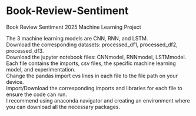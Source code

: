# Book-Review-Sentiment
Book Review Sentiment
2025 Machine Learning Project

The 3 machine learning models are CNN, RNN, and LSTM.  
Download the corresponding datasets: processed_df1, processed_df2, processed_df3.    
Download the jupyter notebook files: CNNmodel, RNNmodel, LSTMmodel. Each file contains the imports, csv files, the specific machine learning model, and experimentation.      
Change the pandas import cvs lines in each file to the file path on your device.  
Import/Download the corresponding imports and libraries for each file to ensure the code can run.  
I recommend using anaconda navigator and creating an environment where you can download all the necessary packages.
